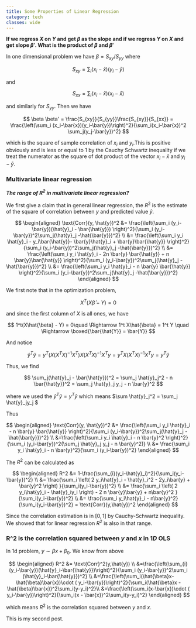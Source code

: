 ```yaml
---
title: Some Properties of Linear Regression
category: tech
classes: wide
---
```


**If we regress $X$ on $Y$ and get $\beta$ as the slope and if we regress $Y$ on $X$ and get slope $\beta'$. What is the product of $\beta$ and $\beta'$**

In one dimensional problem we have $\beta = S_{xy}/S_{yy}$ where 

$$
S_{xy} = \sum_i (x_i- \bar{x})(y_i - \bar{y})
$$

and 

$$
S_{xx} = \sum_i (x_i - \bar{x})(x_i-\bar{x})
$$

and similarly for $S_{yy}$. Then we have 

$$
\beta \beta' = \frac{S_{xy}}{S_{yy}}\frac{S_{xy}}{S_{xx}} = \frac{\left(\sum_i (x_i-\bar{x})(y_i-\bar{y})\right)^2}{\sum_i(x_i-\bar{x})^2 \sum_j(y_j-\bar{y})^2} 
$$

which is the square of sample correlation of $x_i$ and $y_i$.This is positive obviously and is less or equal to $1$ by the Cauchy Schwartz inequality if we treat the numerator as the square of dot product of the vector $x_i-\bar{x}$ and $y_i-\bar{y}$.



### Multivariate linear regression

***The range of $R^2$ in multivariate linear regression?***  

We first give a claim that in general linear regression, the $R^2$ is the estimate of the square of correlation between $y$ and predicted value $\hat{y}$.

$$
\begin{aligned}
\text{Corr}(y, \hat{y})^2 &= \frac{\left(\sum_i (y_i-\bar{y})(\hat{y}_i - \bar{\hat{y}}) \right)^2}{\sum_i (y_i-\bar{y})^2\sum_j(\hat{y}_j -\hat{\bar{y}})^2} \\
&= \frac{\left(\sum_i y_i \hat{y}_i - y_i\bar{\hat{y}}- \bar{y}\hat{y}_i + \bar{y}\bar{\hat{y}} \right)^2}{\sum_i (y_i-\bar{y})^2\sum_j(\hat{y}_j -\hat{\bar{y}})^2} \\
&= \frac{\left(\sum_i y_i \hat{y}_i  - 2n \bar{y} \bar{\hat{y}} + n \bar{y}\bar{\hat{y}} \right)^2}{\sum_i (y_i-\bar{y})^2\sum_j(\hat{y}_j -\hat{\bar{y}})^2} \\
&= \frac{\left(\sum_i y_i \hat{y}_i  - n \bar{y} \bar{\hat{y}} \right)^2}{\sum_i (y_i-\bar{y})^2\sum_j(\hat{y}_j -\hat{\bar{y}})^2} 
\end{aligned}
$$

We first note that in the optimization problem, 

$$
X^T(X\hat{\beta} - Y) = 0
$$

and since the first column of $X$ is all ones, we have 

$$
1^t(X\hat{\beta} - Y) = 0\quad \Rightarrow 1^t X\hat{\beta} = 1^t Y \quad \Rightarrow \boxed{\bar{\hat{Y}} = \bar{Y}}
$$

And notice 

$$
\hat{y}^T \hat{y} = y^T (X (X^TX)^{-1} X^T ) X(X^TX)^{-1}X^T y = y^TX(X^TX)^{-1}X^Ty = y^T\hat{y}
$$

Thus, we find 

$$
\sum_j(\hat{y}_j - \bar{\hat{y}})^2 = \sum_j \hat{y}_j^2 - n \bar{\hat{y}}^2 = \sum_j \hat{y}_j y_j - n \bar{y}^2
$$

where we used the $\hat{y}^T\hat{y} = y^T\hat{y}$  which means $\sum \hat{y}_j^2 = \sum_j \hat{y}_jy_j $  

Thus 

$$
\begin{aligned}
\text{Corr}(y, \hat{y})^2 &= \frac{\left(\sum_i y_i \hat{y}_i  - n \bar{y} \bar{\hat{y}} \right)^2}{\sum_i (y_i-\bar{y})^2\sum_j(\hat{y}_j -\hat{\bar{y}})^2}  \\
&=\frac{\left(\sum_i y_i \hat{y}_i  - n \bar{y}^2 \right)^2}{\sum_i (y_i-\bar{y})^2(\sum_j \hat{y}_j y_j - n \bar{y}^2)} \\
&= \frac{\sum_i y_i \hat{y}_i  - n \bar{y}^2}{\sum_i (y_i-\bar{y})^2} 
\end{aligned}
$$

The $R^2$ can be calculated as 

$$
\begin{aligned}
R^2 &= 1-\frac{\sum_{i}(y_i-\hat{y}_i)^2}{\sum_i(y_i-\bar{y})^2} \\
&= \frac{\sum_i \left( 2 y_i\hat{y}_i - \hat{y}_i^2 - 2y_i\bar{y} + \bar{y}^2 \right)  }{\sum_i(y_i-\bar{y})^2} \\
&= \frac{\sum_i \left( 2 y_i\hat{y}_i - \hat{y}_iy_i \right) - 2 n \bar{y}\bar{y} + n\bar{y}^2   }{\sum_i(y_i-\bar{y})^2} \\
&= \frac{\sum_i y_i\hat{y}_i - n\bar{y}^2}{\sum_i(y_i-\bar{y})^2} = \text{Corr}(y,\hat{y})^2
\end{aligned}
$$


Since the correlation estimation is in $[0,1]$ by Cauchy-Schwartz inequality. We showed that for linear regression $R^2$ is also in that range. 

### R^2 is the correlation squared between $y$ and $x$ in $1D$ OLS

In 1d problem, $y\sim \beta x + \beta_0$. We know from above 

$$
\begin{aligned}
R^2 &= \text{Corr}^2(y,\hat{y}) \\
&=\frac{\left(\sum_{i}(y_i-\bar{y})(\hat{y}_i-\bar{\hat{y}})\right)^2}{\sum_i (y_i-\bar{y})^2\sum_i (\hat{y}_i-\bar{\hat{y}})^2} \\
&=\frac{\left(\sum_i(\hat{\beta}x-\hat{\beta}\bar{x})\cdot ( y_i-\bar{y})\right)^2}{\sum_i(\hat{\beta}x - \hat{\beta}\bar{x})^2\sum_i(y-y_i)^2}\\
&=\frac{\left(\sum_i(x-\bar{x})\cdot ( y_i-\bar{y})\right)^2}{\sum_i(x - \bar{x})^2\sum_i(y-y_i)^2}
\end{aligned}
$$

which means $R^2$ is the correlation squared between $y$ and $x$. 


This is my second post.

